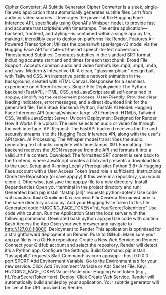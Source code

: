 Cipher Converter: AI Subtitle Generator
Cipher Converter is a sleek, single-file web application that automatically generates subtitle files (.srt) from audio or video sources. It leverages the power of the Hugging Face Inference API, specifically using OpenAI's Whisper model, to provide fast and accurate transcriptions with timestamps.
The entire application—backend, frontend, and styling—is contained within a single app.py file, making it incredibly easy to deploy on platforms like Render.
Features
AI-Powered Transcription: Utilizes the openai/whisper-large-v3 model via the Hugging Face API for state-of-the-art speech-to-text conversion.
Timestamped Subtitles: Generates subtitles in the standard SRT format, including accurate start and end times for each text chunk.
Broad File Support: Accepts common audio and video formats like .mp3, .mp4, .m4a, and .wav.
Modern & Interactive UI:
A clean, "glassmorphism" design built with Tailwind CSS.
An interactive particle network animation in the background, created with HTML Canvas.
Responsive for a seamless experience on different devices.
Single-File Deployment: The Python backend (FastAPI), HTML, CSS, and JavaScript are all self-contained in app.py, simplifying the deployment process.
User-Friendly: Provides clear loading indicators, error messages, and a direct download link for the generated file.
Tech Stack
Backend: Python, FastAPI
AI Model: Hugging Face Inference API (openai/whisper-large-v3)
Frontend: HTML5, Tailwind CSS, Vanilla JavaScript
Server: Uvicorn
Deployment: Designed for Render
How It Works
File Upload: The user selects an audio or video file through the web interface.
API Request: The FastAPI backend receives the file and securely streams it to the Hugging Face Inference API, along with the user's API token.
AI Processing: The Whisper model transcribes the audio, generating text chunks complete with timestamps.
SRT Formatting: The backend receives the JSON response from the API and formats it into a valid .srt file content.
Download: The formatted SRT content is sent back to the frontend, where JavaScript creates a blob and presents a download link to the user.
Setup and Running Locally
Prerequisites
Python 3.8+
A Hugging Face account with a User Access Token (read role is sufficient).
Instructions
Clone the Repository (or save app.py)
If this were in a repository, you would clone it. Otherwise, just save the app.py file to a new directory.
Install Dependencies
Open your terminal in the project directory and run:
Generated bash
pip install "fastapi[all]" requests python-dotenv
Use code with caution.
Bash
Create an Environment File
Create a file named .env in the same directory as app.py. Add your Hugging Face token to this file:
Generated code
HUGGING_FACE_TOKEN="hf_YourSecretTokenHere"
Use code with caution.
Run the Application
Start the local server with the following command:
Generated bash
python app.py
Use code with caution.
Bash
Access the App
Open your web browser and navigate to http://127.0.0.1:8000.
Deployment to Render
This application is optimized for a straightforward deployment on Render.
Push to GitHub: Make sure your app.py file is in a GitHub repository.
Create a New Web Service on Render:
Connect your GitHub account and select the repository.
Render will detect it's a Python app.
Configure the Settings:
Build Command: pip install "fastapi[all]" requests
Start Command: uvicorn app:app --host 0.0.0.0 --port $PORT
Add Environment Variable:
Go to the Environment tab for your new service.
Click Add Environment Variable or Add Secret File.
Key: HUGGING_FACE_TOKEN
Value: Paste your Hugging Face token (e.g., hf_YourSecretTokenHere).
Deploy:
Click Create Web Service. Render will automatically build and deploy your application. Your subtitle generator will be live at the URL provided by Render.
